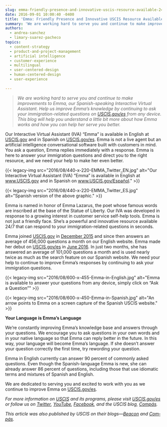 ```yaml
---
slug: emma-friendly-presence-and-innovative-uscis-resource-available-247
date: 2016-09-01 10:00:40 -0400
title: 'Emma: Friendly Presence and Innovative USCIS Resource Available 24/7'
summary: 'We are working hard to serve you and continue to make improvements to Emma, our Spanish-speaking Interactive Virtual Assistant. Help us improve Emma’s knowledge by continuing to ask your immigration-related questions on USCIS.gov/es from any device. This blog will help you understand a little bit more about how Emma works and how you can help'
authors:
  - andrea-sanchez
  - limary-suarez-pacheco
topics:
  - content-strategy
  - product-and-project-management
  - artificial intelligence
  - customer-experience
  - multilingual
  - user-centered-design
  - human-centered-design
  - user-experience
  
---
```


> _We are working hard to serve you and continue to make improvements to Emma, our Spanish-speaking Interactive Virtual Assistant. Help us improve Emma’s knowledge by continuing to ask your immigration-related questions on <span title="Spanish" lang="es"><a href="https://www.uscis.gov/es">USCIS.gov/es</a></span> from any device. This blog will help you understand a little bit more about how Emma works and how you can help her serve you better._

Our Interactive Virtual Assistant (IVA) “Emma” is available in English at [USCIS.gov](https://www.uscis.gov) and in Spanish on <span title="Spanish" lang="es"><a href="https://www.uscis.gov/es">USCIS.gov/es</a></span>. Emma is not a live agent but an artificial intelligence conversational software built with customers in mind. You ask a question, Emma replies immediately with a response. Emma is here to answer your immigration questions and direct you to the right resource, and we need your help to make her even better.

{{< legacy-img src="2016/08/440-x-220-EMMA_Twitter_EN.jpg" alt="Our Interactive Virtual Assistant (IVA) “Emma” is available in English at www.USCIS.gov and in Spanish on www.USCIS.gov/Español." >}}

{{< legacy-img src="2016/08/440-x-220-EMMA_Twitter_ES.jpg" alt="Spanish version of the above graphic." >}}

Emma is named in honor of Emma Lazarus, the poet whose famous words are inscribed at the base of the Statue of Liberty. Our IVA was developed in response to a growing interest in customer service self-help tools. Emma is not just a friendly face. She’s a powerful and innovative resource available 24/7 that can respond to your immigration-related questions in seconds.

Emma joined [USCIS.gov](http://www.uscis.gov) in [December 2015](https://www.uscis.gov/news/uscis-launches-virtual-assistant-emma-gives-customers-another-option-finding-answers) and since then answers an average of 456,000 questions a month on our English website. Emma made her debut on <span title="Spanish" lang="es"><a href="https://www.uscis.gov/es">USCIS.gov/es</a></span> in <span title="Spanish" lang="es"><a href="https://www.uscis.gov/es/noticias/alertas/la-asistente-virtual-de-uscis-ahora-esta-disponible-en-espanol">June 2016</a></span>. In just two months, she has answered an average of 101,000 questions a month and is used nearly twice as much as the search feature on our Spanish website. We need your help to continue to improve Emma’s responses by continuing to ask your immigration questions.

{{< legacy-img src="2016/08/600-x-455-Emma-in-English.jpg" alt="Emma is available to answer your questions from any device, simply click on “Ask a Question”" >}}

{{< legacy-img src="2016/08/600-x-450-Emma-in-Spanish.jpg" alt="An arrow points to Emma on a screen capture of the Spanish USCIS website." >}}

**Your Language is Emma’s Language**

We’re constantly improving Emma’s knowledge base and answers through your questions. We encourage you to ask questions in your own words and in your native language so that Emma can reply better in the future. In this way, your language will become Emma’s language. If she doesn’t answer your question correctly the first time, try rewording your question.

Emma in English currently can answer 90 percent of commonly asked questions. Even though the Spanish-language Emma is new, she can already answer 86 percent of questions, including those that use idiomatic terms and mixtures of Spanish and English.

We are dedicated to serving you and excited to work with you as we continue to improve Emma on <span title="Spanish" lang="es"><a href="https://www.uscis.gov/es">USCIS.gov/es</a></span>.

_For more information on [USCIS](http://www.uscis.gov) and its programs, please visit <span title="Spanish" lang="es"><a href="https://www.uscis.gov/es">USCIS.gov/es</a></span> or follow us on <span title="Spanish" lang="es"><a href="https://twitter.com/USCIS&#95;ES">Twitter</a></span>, [YouTube](http://www.youtube.com/user/uscis), <span title="Spanish" lang="es"><a href="https://www.facebook.com/uscis.es/">Facebook</a></span>, and the USCIS blog, <span title="Spanish" lang="es"><a href="http://blog-es.uscis.gov/">Compás</a></span>._

_This article was also published by USCIS on their blogs—[Beacon](http://blog.uscis.gov/) and <span title="Spanish" lang="es"><a href="http://blog-es.uscis.gov/">Compás</a>._
